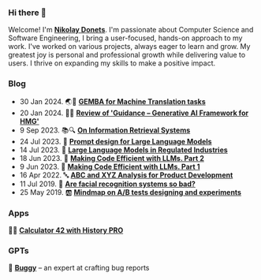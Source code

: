 ### Hi there 👋

Welcome! I'm [**Nikolay Donets**](https://donets.org/). I'm passionate about Computer Science and Software Engineering, I bring a user-focused, hands-on approach to my work. I've worked on various projects, always eager to learn and grow. My greatest joy is personal and professional growth while delivering value to users. I thrive on expanding my skills to make a positive impact.

<!--
**nikdon/nikdon** is a ✨ _special_ ✨ repository because its `README.md` (this file) appears on your GitHub profile.

Here are some ideas to get you started:

- 🔭 I’m currently working on ...
- 🌱 I’m currently learning ...
- 👯 I’m looking to collaborate on ...
- 🤔 I’m looking for help with ...
- 💬 Ask me about ...
- 📫 How to reach me: ...
- 😄 Pronouns: ...
- ⚡ Fun fact: ...
-->

### Blog

- 30 Jan 2024. 🌏🔬 [**GEMBA for Machine Translation tasks**](https://www.donets.org/blog/gemba-for-machine-translation-31cb79f3/)
- 20 Jan 2024. 📖🤖 [**Review of 'Guidance – Generative AI Framework for HMG'**](https://donets.org/blog/guidance-generative-ai-framework-for-hmg-3fa47cba/)
-  9 Sep 2023. 📚🔍 [**On Information Retrieval Systems**](https://donets.org/blog/on-information-retrieval-6fd3f523/)
- 24 Jul 2023. 📝 [**Prompt design for Large Language Models**](https://donets.org/blog/llm-prompt-design-0537c046/)
- 14 Jul 2023. 📐 [**Large Language Models in Regulated Industries**](https://donets.org/blog/llms-in-regulated-industries-6cd40146/)
- 18 Jun 2023. 🚄 [**Making Code Efficient with LLMs. Part 2**](https://donets.org/blog/enhancing-python-code-efficiency-with-large-language-models-a-review-and-refactoring-journey-with-pyentropy-library-8d42f3c1/)
-  9 Jun 2023. 🚄 [**Making Code Efficient with LLMs. Part 1**](https://donets.org/blog/improving-the-efficiency-of-python-code-with-bard-llm-and-chatgpt-e8db8dcd/)
- 16 Apr 2022. 🔤 [**ABC and XYZ Analysis for Product Development**](https://donets.org/blog/inventory-management-technics-for-product-management-96606e39/)
- 11 Jul 2019. 🤔 [**Are facial recognition systems so bad?**](https://donets.org/blog/are-facial-recognition-systems-so-bad-5586c8be/)
- 25 May 2019. 🆎 [**Mindmap on A/B tests designing and experiments**](https://donets.org/blog/mindmap-on-ab-tests-designing-and-experiments-a6ee153c/)

### Apps

🍎📱 [**Calculator 42 with History PRO**](https://apps.apple.com/app/apple-store/id1525901717?pt=121920911&ct=donets&mt=8)

### GPTs

🐞 [**Buggy**](https://chat.openai.com/g/g-KXKURSaa3-buggy) – an expert at crafting bug reports
